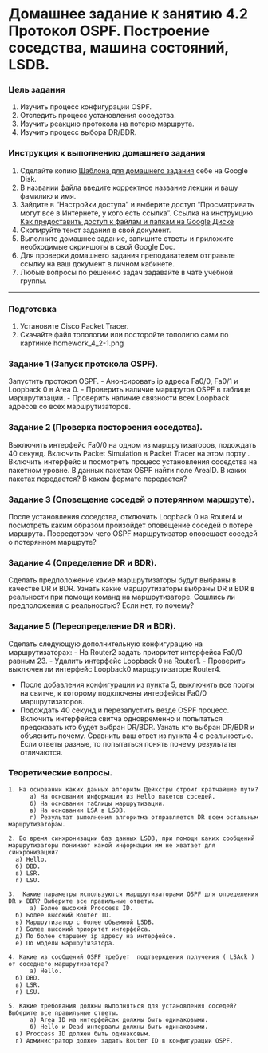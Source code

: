 # Домашнее задание к занятию 4.2 Протокол OSPF. Построение соседства, машина состояний, LSDB.

### Цель задания
1. Изучить процесс конфигурации OSPF.
2. Отследить процесс установления соседства.
3. Изучить реакцию протокола на потерю маршрута.
4. Изучить процесс выбора DR/BDR.

### Инструкция к выполнению домашнего задания

1. Сделайте копию [Шаблона для домашнего задания](https://docs.google.com/document/d/1youKpKm_JrC0UzDyUslIZW2E2bIv5OVlm_TQDvH5Pvs/edit) себе на Google Disk.
2. В названии файла введите корректное название лекции и вашу фамилию и имя.
3. Зайдите в “Настройки доступа” и выберите доступ “Просматривать могут все в Интернете, у кого есть ссылка”.
 Ссылка на инструкцию [Как предоставить доступ к файлам и папкам на Google Диске](https://support.google.com/docs/answer/2494822?hl=ru&co=GENIE.Platform%3DDesktop)
5. Скопируйте текст задания в свой документ.
6. Выполните домашнее задание, запишите ответы и приложите необходимые скриншоты в свой Google Doc.
7. Для проверки домашнего задания преподавателем отправьте ссылку на ваш документ в личном кабинете.
8. Любые вопросы по решению задач задавайте в чате учебной группы.

------

### Подготовка
1. Установите Cisco Packet Tracer. 
2. Скачайте файл топологии или посторойте тополигю сами по картинке homework_4_2-1.png

### Задание 1 (Запуск протокола OSPF).
 Запустить протокол OSPF. 
	- Анонсировать ip адреса Fa0/0, Fa0/1 и Loopback 0 в Area 0.
	- Проверить наличие маршрутов OSPF в таблице маршрутизации.
	- Проверить наличие связности всех Loopback адресов со всех маршрутизаторов. 

### Задание 2 (Проверка постороения соседства).
Выключить интерфейс Fa0/0 на одном из маршрутизаторов, подождать 40 секунд. Включить Packet Simulation в Packet Tracer на этом порту . 
Включить интерфейс и посмотреть процесс установления соседства на пакетном уровне. В данных пакетах OSPF найти поле AreaID. В каких пакетах передается? В каком формате передается?

### Задание 3 (Оповещение соседей о потерянном маршруте).
После установления соседства, отключить Loopback 0 на Router4 и посмотреть каким образом произойдет оповещение соседей о потере маршрута. Посредством чего OSPF маршрутизатор
оповещает соседей о потерянном маршруте?

### Задание 4 (Определение DR и BDR).
Сделать предположение какие маршрутизаторы будут выбраны в качестве DR и BDR.  Узнать какие маршрутизаторы выбраны DR и BDR в реальности при помощи команд на маршрутизаторе. 
Сошлись ли предположения с реальностью? Если нет, то почему?

### Задание 5 (Переопределение DR и BDR).
Сделать следующую дополнительную конфигурацию на маршрутизаторах:
	- На Router2 задать приоритет интерфейса Fa0/0 равным 23.
	- Удалить интерфейс Loopback 0 на Router1.
	- Проверить выключен ли интерфейс Loopback0 маршрутизаторе Router4.
  - После добавления конфигурации из пункта 5, выключить все порты на свитче, к которому подключены интерфейсы Fa0/0 маршрутизаторов. 
  - Подождать 40 секунд и перезапустить везде OSPF процесс. Включить интерфейса свитча одновременно и попытаться предсказать кто будет выбран DR/BDR.
Узнать кто выбран DR/BDR и объяснить почему. Cравнить ваш ответ из пункта 4 с реальностью. Если ответы разные, то попытаться понять почему результаты отличаются.


### Теоретические вопросы.

    1. На основании каких данных алгоритм Дейкстры строит кратчайшие пути?
          а) На основании информации из Hello пакетов соседей.
          б) На основании таблицы маршрутизации.
          в) На основании LSA в LSDB.
          г) Результат выполнения алгоритма отправляется DR всем остальным маршрутизаторам.
    
    2. Во время синхронизации баз данных LSDB, при помощи каких сообщений маршрутизаторы понимают какой информации им не хватает для синхронизации?
	  а) Hello.
	  б) DBD.
	  в) LSR.
	  г) LSU.
    
    3.  Какие параметры используются маршрутизаторами OSPF для определения DR и BDR? Выберите все правильные ответы.
          а) Более высокий Proccess ID.
	  б) Более высокий Router ID.
	  в) Маршрутизатор с более объемной LSDB.
	  г) Более высокий приоритет интерфейса.
	  д) По более старшему ip адресу на интерфейсе.
	  е) По модели маршрутизатора.
    
    4. Какие из сообщений OSPF требует  подтверждения получения ( LSAck ) от соседнего маршрутизатора?
          а) Hello.
	  б) DBD. 
	  в) LSR.
	  г) LSU.
    
    5. Какие требования должны выполняться для установления соседей? Выберите все правильные ответы.
          а) Area ID на интерфейсах должны быть одинаковыми.
          б) Hello и Dead интервалы должны быть одинаковыми.
	  в) Proccess ID должен быть одинаковым.
	  г) Администратор должен задать Router ID в конфигурации OSPF.
